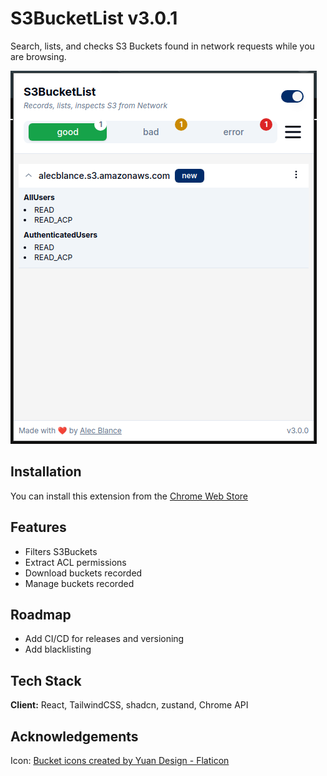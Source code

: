 # S3BucketList v3.0.1

Search, lists, and checks S3 Buckets found in network requests while you are browsing.

![alt text](image.png)

## Installation

You can install this extension from the [Chrome Web Store](https://chromewebstore.google.com/detail/s3bucketlist/anngjobjhcbancaaogmlcffohpmcniki?authuser=0&hl=en)

## Features

- Filters S3Buckets
- Extract ACL permissions
- Download buckets recorded
- Manage buckets recorded

## Roadmap

- Add CI/CD for releases and versioning
- Add blacklisting

## Tech Stack

**Client:** React, TailwindCSS, shadcn, zustand, Chrome API

## Acknowledgements

Icon: <a href="https://www.flaticon.com/free-icons/bucket" title="bucket icons">Bucket icons created by Yuan Design - Flaticon</a>
